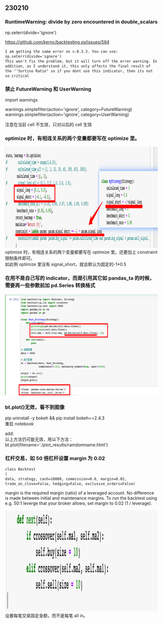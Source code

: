## 230210

### RuntimeWarning: divide by zero encountered in double_scalars

np.seterr(divide='ignore')

https://github.com/kernc/backtesting.py/issues/584

```
I am getting the same error on v.0.3.3. You can use: np.seterr(divide='ignore')
This won't fix the problem, but it will turn off the error warning. In addition, as I understand it, this only affects the final result of the "'Sortino Ratio" so if you dont use this indicator, then its not so critical
```

### 禁止 FutureWarning 和 UserWarning

import warnings

warnings.simplefilter(action='ignore', category=FutureWarning)  
warnings.simplefilter(action='ignore', category=UserWarning)

注意在当前 cell 不生效，只对以后的 cell 生效

### optimize 时，有相连关系的两个变量都要写在 optimize 里。

<img src='./img/2023-02-10-20-45-15.png' height=333px></img>  
optimize 时，有相连关系的两个变量都要写在 optimize 里。还要加上 constraint 限制条件即可。  
如此例 optimize 里没有 signal_short，就会默认为固定的-1\*0.5

### 在用不是自己写的 indicator，而是引用其它如 pandas_ta 的时候，需要再一些参数前加 pd.Series 转换格式

<img src='./img/2023-02-16-02-27-30.png' height=333px></img>

### bt.plot()无效，看不到图像

pip uninstall -y bokeh && pip install bokeh==2.4.3  
重启 notebook

add:  
以上方法仍可能无效，用以下方法：  
bt.plot(filename='./plot_results/ramdomname.html')

### 杠杆交易，如 50 倍杠杆设置 margin 为 0.02

```
class Backtest
(
data, strategy, cash=10000, commission=0.0, margin=0.02, trade_on_close=False, hedging=False, exclusive_orders=False)

```

margin is the required margin (ratio) of a leveraged account. No difference is made between initial and maintenance margins. To run the backtest using e.g. 50:1 leverge that your broker allows, set margin to 0.02 (1 / leverage).

<img src='./img/2023-02-26-11-46-45.png' height=333px></img>  
设置每笔交易固定金额，而不是每笔 all in。
